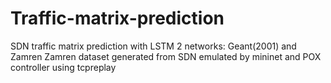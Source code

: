 # Traffic-matrix-prediction
SDN traffic matrix prediction with LSTM
2 networks: Geant(2001) and Zamren
Zamren dataset generated from SDN emulated by mininet and POX controller using tcpreplay 
